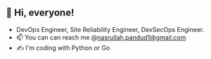 ## 👋 Hi, everyone!  
- DevOps Engineer, Site Reliability Engineer, DevSecOps Engineer.
- 📫 You can can reach me @nasrullah.pandud1@gmail.com 
- :writing_hand: I'm coding with Python or Go

<!---
pandudw/pandudw is a ✨ special ✨ repository because its `README.md` (this file) appears on your GitHub profile.
You can click the Preview link to take a look at your changes.
--->
